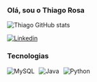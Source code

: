 ### Olá, sou o Thiago Rosa ###


![Thiago GitHub stats](https://github-readme-stats.vercel.app/api?username=ThiagoRosa21&show_icons=true&theme=dark)

[![Linkedin](https://img.shields.io/badge/LinkedIn-0077B5?style=for-the-badge&logo=linkedin&logoColor=white)](https://www.linkedin.com/in/thiago-rosa-b53b1526b/)


### Tecnologias ###

<div style="display: flex; gap: 10px;">
    <img src="https://img.shields.io/badge/MySQL-00000F?style=for-the-badge&logo=mysql&logoColor=white" alt="MySQL">
    <img src="https://img.shields.io/badge/Java-ED8B00?style=for-the-badge&logo=openjdk&logoColor=white" alt="Java">
    <img src="https://img.shields.io/badge/Python-14354C?style=for-the-badge&logo=python&logoColor=white" alt="Python">
</div>

